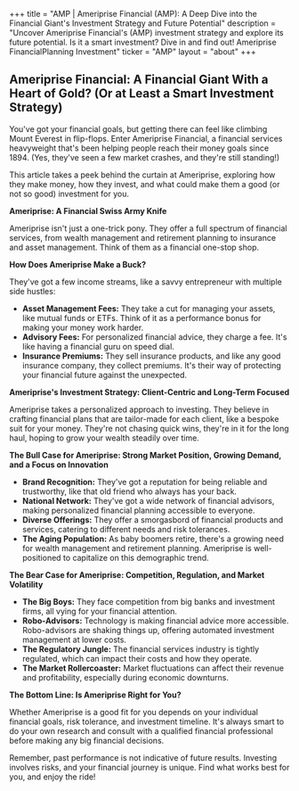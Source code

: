 +++
title = "AMP |  Ameriprise Financial (AMP): A Deep Dive into the Financial Giant's Investment Strategy and Future Potential"
description = "Uncover Ameriprise Financial's (AMP) investment strategy and explore its future potential. Is it a smart investment? Dive in and find out! Ameriprise FinancialPlanning Investment"
ticker = "AMP"
layout = "about"
+++

        


## Ameriprise Financial: A Financial Giant With a Heart of Gold? (Or at Least a Smart Investment Strategy)

You've got your financial goals, but getting there can feel like climbing Mount Everest in flip-flops.  Enter Ameriprise Financial, a financial services heavyweight that's been helping people reach their money goals since 1894.  (Yes, they've seen a few market crashes, and they're still standing!)

This article takes a peek behind the curtain at Ameriprise, exploring how they make money, how they invest, and what could make them a good (or not so good) investment for you.

**Ameriprise: A Financial Swiss Army Knife**

Ameriprise isn't just a one-trick pony.  They offer a full spectrum of financial services, from wealth management and retirement planning to insurance and asset management. Think of them as a financial one-stop shop.

**How Does Ameriprise Make a Buck?**

They've got a few income streams, like a savvy entrepreneur with multiple side hustles:

* **Asset Management Fees:** They take a cut for managing your assets, like mutual funds or ETFs.  Think of it as a performance bonus for making your money work harder.
* **Advisory Fees:**  For personalized financial advice, they charge a fee. It's like having a financial guru on speed dial.
* **Insurance Premiums:**  They sell insurance products, and like any good insurance company, they collect premiums.  It's their way of protecting your financial future against the unexpected.

**Ameriprise's Investment Strategy:  Client-Centric and Long-Term Focused**

Ameriprise takes a personalized approach to investing.  They believe in crafting financial plans that are tailor-made for each client, like a bespoke suit for your money. They're not chasing quick wins, they're in it for the long haul, hoping to grow your wealth steadily over time.

**The Bull Case for Ameriprise:  Strong Market Position, Growing Demand, and a Focus on Innovation**

* **Brand Recognition:**  They've got a reputation for being reliable and trustworthy, like that old friend who always has your back. 
* **National Network:**  They've got a wide network of financial advisors, making personalized financial planning accessible to everyone. 
* **Diverse Offerings:**  They offer a smorgasbord of financial products and services, catering to different needs and risk tolerances.
* **The Aging Population:**  As baby boomers retire, there's a growing need for wealth management and retirement planning. Ameriprise is well-positioned to capitalize on this demographic trend.

**The Bear Case for Ameriprise:  Competition, Regulation, and Market Volatility**

* **The Big Boys:**  They face competition from big banks and investment firms, all vying for your financial attention.
* **Robo-Advisors:**  Technology is making financial advice more accessible.  Robo-advisors are shaking things up, offering automated investment management at lower costs.
* **The Regulatory Jungle:**  The financial services industry is tightly regulated, which can impact their costs and how they operate.
* **The Market Rollercoaster:**  Market fluctuations can affect their revenue and profitability, especially during economic downturns. 

**The Bottom Line: Is Ameriprise Right for You?**

Whether Ameriprise is a good fit for you depends on your individual financial goals, risk tolerance, and investment timeline.  It's always smart to do your own research and consult with a qualified financial professional before making any big financial decisions.  

Remember, past performance is not indicative of future results.  Investing involves risks, and your financial journey is unique.  Find what works best for you, and enjoy the ride! 

        